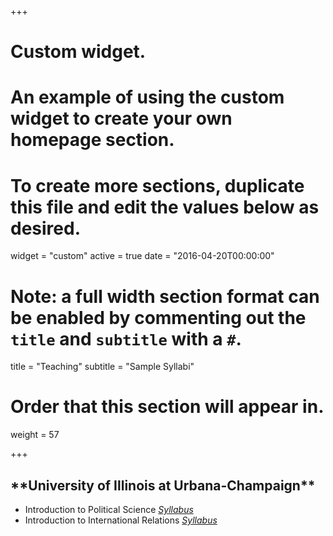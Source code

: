 +++
# Custom widget.
# An example of using the custom widget to create your own homepage section.
# To create more sections, duplicate this file and edit the values below as desired.
widget = "custom"
active = true
date = "2016-04-20T00:00:00"

# Note: a full width section format can be enabled by commenting out the `title` and `subtitle` with a `#`.
title = "Teaching"
subtitle = "Sample Syllabi"


# Order that this section will appear in.
weight = 57


+++
<h2> **University of Illinois at Urbana-Champaign** </h2>

+ Introduction to Political Science _[Syllabus](uploads/PS100.pdf)_
+ Introduction to International Relations _[Syllabus](uploads/PS280.pdf)_






